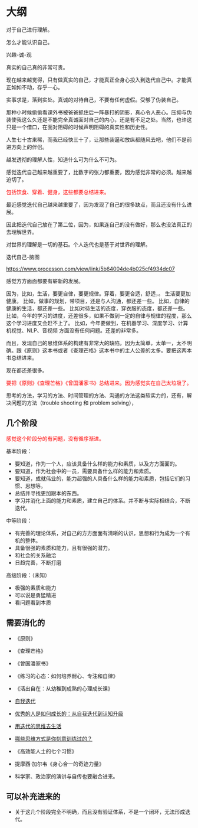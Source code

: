 # 大纲

对于自己进行理解。

怎么才能认识自己。

兴趣-诚-观

真实的自己真的非常可贵。

现在越来越觉得，只有做真实的自己，才能真正全身心投入到迭代自己中。才能真正如如不动，存乎一心。

实事求是，落到实处。真诚的对待自己，不要有任何虚假。受够了伪装自己。

那种小时候偷偷看课外书被爸爸抓住后一阵暴打的阴影，真心令人恶心。压抑与伪装使我这么久还是不能完全真诚面对自己的内心，还是有不足之处。当然，也许这只是一个借口，在面对阻碍的时候声明阻碍的真实性和历史性。

人生七十古来稀，而我已经快三十了，让那些装逼和放纵都随风去吧，他们不是前进方向上的伴侣。

越发透彻的理解人性，知道什么可为什么不可为。

感觉迭代自己越来越重要了，比数字的张力都重要，因为感觉非常的必须。越来越迫切了。


<span style="color:red;">包括饮食、穿着、健身，这些都要总结进来。</span>

最近感觉迭代自己越来越重要了，因为发现了自己的很多缺点，而且还没有什么进展。

因此把迭代自己放在了第二位，因为，如果连自己的没有做好，那么也没法真正的去理解世界。

对世界的理解是一切的基石。个人迭代也是基于对世界的理解。

迭代自己-脑图

https://www.processon.com/view/link/5b64004de4b025cf4934dc07


感觉方方面面都要有崭新的发展。

因为，比如，生活，要更自律，要更规律。穿着，要更合适，舒适，。
生活要更加健康。
比如，做事的规划，带项目，还是与人沟通，都还差一些。
比如，自律的健康的生活，都还差一些。
比如对待生活的态度，穿衣服的态度，都还差一些。
比如，今年的学习的进度，还差很多，如果不做到一定的自律与规律的程度，那么这个学习进度又会赶不上了。
比如，今年要做到，在机器学习、深度学习、计算机视觉、NLP、音视频 方面没有任何问题。还差的非常多。

而且，发现自己的思维体系的构建有非常大的缺陷，因为太简单，太单一，太不明确。跟《原则》这本书或者《查理芒格》这本书中的主人公差的太多。要把这两本书总结进来。

现在都还差很多。


<span style="color:red;">要把《原则》《查理芒格》《曾国潘家书》总结进来。因为感觉实在自己太垃圾了。</span>




思考的方法，学习的方法、时间管理的方法、沟通的方法这类软实力的，还有，解决问题的方法（trouble shooting 和 problem solving），





## 几个阶段

<span style="color:red;">感觉这个阶段分的有问题，没有循序渐进。</span>

基本阶段：

- 要知道，作为一个人，应该具备什么样的能力和素质，以及方方面面的。
- 要知道，作为社会中的一员，需要具备什么样的能力和素质。
- 要知道，成就伟业的，能力超强的人具备什么样的能力和素质，包括它们的习惯、思想等。
- 总结并寻找更加跟本的东西。
- 学习并消化上面的能力和素质，建立自己的体系。并不断与实际相结合，不断迭代。

中等阶段：

- 有完善的理论体系，对自己的方方面面有清晰的认识，思想和行为成为一个有机的整体。
- 具备很强的素质和能力，且有很强的潜力。
- 和社会的关系融洽
- 日趋完善，不断打磨


高级阶段：（未知）

- 极强的素质和能力
- 可以说是勇猛精进
- 看问题看到本质



## 需要消化的

- 《原则》
- 《查理芒格》
- 《曾国潘家书》
- 《练习的心态：如何培养耐心、专注和自律》



- 《活出自在：从幼稚到成熟的心理成长课》
- [自我迭代](https://www.jianshu.com/p/af1c6524ef4f)
- [优秀的人是如何成长的：从自我迭代到认知升级](http://www.jiemian.com/article/1352180.html)
- [用迭代的思维去生活](https://www.jianshu.com/p/e3b229d412ff)


- [哪些思维方式是你刻意训练过的？](https://www.zhihu.com/question/23913984)

- 《高效能人士的七个习惯》
- 提摩西·加尔韦《身心合一的奇迹力量》

- 科学家、政治家的演讲与自传也要融合进来。

## 可以补充进来的

- 关于这几个阶段完全不明确，而且没有验证体系，不是一个闭环，无法形成迭代。


